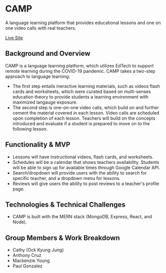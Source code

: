 # CAMP
A language learning platform that provides educational lessons and one on one video calls with real teachers.  

[Live Site](https://camp-mern-project.herokuapp.com/) 

## Background and Overview
CAMP is a language learning platform, which utilizes EdTech to support remote learning during the COVID-19 pandemic.
CAMP takes a two-step approach to language learning: 
* The first step entails ineractive learning materials, such as videos flash cards and worksheets, which were curated based on multi-senses education theory to provide students a learning environment with maximized langauge exposure.
* The second step is one-on-one video calls, which build on and further cement the material covered in each lesson. Video calls are scheduled upon completion of each lesson. Teachers will build on the concepts introduced
and evaluate if a student is prepared to move on to the following lesson. 

## Functionality & MVP

* Lessons will have instructional videos, flash cards, and worksheets. 
* Schedules will be a calendar that shows teachers availability. Students will be able 
to sign up for available times through Google Calendar API. 
* Search/dropdown will provide users with the ability to search for specific teacher, and a dropdown menu for lessons.
* Reviews will give users the ability to post reviews to a teacher's profile page. 

## Technologies & Technical Challenges

* CAMP is built with the MERN stack (MongoDB, Express, React, and Node). 

## Group Members & Work Breakdown
* Cathy (Ock Kyung Jung)
* Anthony Cruz 
* Mackenzie Young 
* Paul Gonzalez
